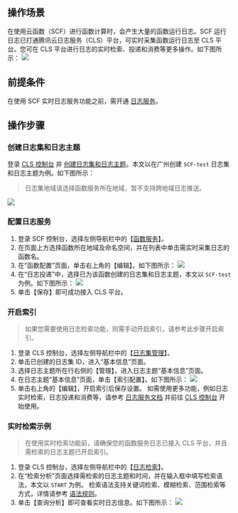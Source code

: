 ## 操作场景
在使用云函数（SCF）进行函数计算时，会产生大量的函数运行日志。SCF 运行日志已打通腾讯云日志服务（CLS）平台，可实时采集函数运行日志至 CLS 平台。您可在 CLS 平台进行日志的实时检索、投递和消费等更多操作。如下图所示：
![](https://main.qcloudimg.com/raw/ca4e6aefa5b78812d98ea8baaac25238.png)


## 前提条件
在使用 SCF 实时日志服务功能之前，需开通 [日志服务](https://intl.cloud.tencent.com/product/cls)。


## 操作步骤
### 创建日志集和日志主题
登录 [CLS 控制台](https://console.cloud.tencent.com/cls) 并 [创建日志集和日志主题](https://intl.cloud.tencent.com/document/product/614/31592)。本文以在广州创建 `SCF-test` 日志集和日志主题为例。如下图所示：
>日志集地域请选择函数服务所在地域，暂不支持跨地域日志推送。
>
![](https://main.qcloudimg.com/raw/128f3400bc4f8da1a7532bd13fbec8a5.png)

### 配置日志服务
1. 登录 SCF 控制台，选择左侧导航栏中的【[函数服务](https://console.cloud.tencent.com/scf/list)】。
2. 在页面上方选择函数所在地域及命名空间，并在列表中单击需实时采集日志的函数名。
3. 在“函数配置”页面，单击右上角的【编辑】。如下图所示：
![](https://main.qcloudimg.com/raw/28d3fa31668d9280acb7de553050d008.png)
4. 在“日志投递”中，选择已为该函数创建的日志集和日志主题，本文以 `SCF-test` 为例。如下图所示：
![](https://main.qcloudimg.com/raw/984025711efc018826ce93f86f922102.png)
5. 单击【保存】即可成功接入 CLS 平台。

### 开启索引
>如果您需要使用日志检索功能，则需手动开启索引，请参考此步骤开启索引。
>
1. 登录 CLS 控制台，选择左侧导航栏中的【[日志集管理](https://console.cloud.tencent.com/cls/logset)】。
2. 单击已创建的日志集 ID，进入“基本信息”页面。
3. 选择日志主题所在行右侧的【管理】，进入日志主题“基本信息”页面。
4. 在日志主题“基本信息”页面，单击【索引配置】。如下图所示：
![](https://main.qcloudimg.com/raw/dfb2ab52611a37e82873d3b97f33a0a6.png)
5. 单击右上角的【编辑】，开启索引后保存设置。
如需使用更多功能，例如日志实时检索，日志投递和消费等，请参考 [日志服务文档](https://intl.cloud.tencent.com/document/product/614) 并前往 [CLS 控制台](https://console.cloud.tencent.com/cls) 开始使用。


### 实时检索示例
>在使用实时检索功能前，请确保您的函数服务日志已接入 CLS 平台，并且需检索的日志主题已开启索引。
>
1. 登录 CLS 控制台，选择左侧导航栏中的【[日志检索](https://console.cloud.tencent.com/cls/search)】。
2. 在“检索分析”页面选择需检索的日志主题和时间，并在输入框中填写检索语法，本文以 `START` 为例。
检索语法支持关键词检索、模糊检索、范围检索等方式，详情请参考 [语法规则](https://intl.cloud.tencent.com/document/product/614/16981)。
3. 单击【查询分析】即可查看实时日志信息。如下图所示：
![](https://main.qcloudimg.com/raw/e7e49246fb6867a7295480fab166541d.png)
